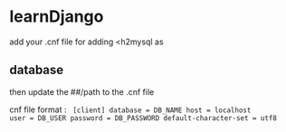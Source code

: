 # learnDjango
add your .cnf file for adding <h2mysql</h2> as <h2>database</h2>
then update the ##/path to the .cnf file

cnf file format :
<code>
[client]
database = DB_NAME
host = localhost
user = DB_USER
password = DB_PASSWORD
default-character-set = utf8
</code>
